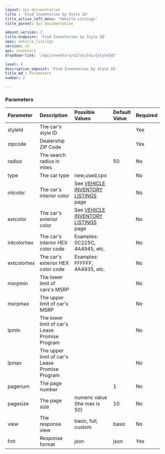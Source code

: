 ```yaml
---
layout: api-documentation
title : 'Find Inventories by Style ID'
title_active_left_menu: 'Vehicle Listings'
title_parent: Api documentation

amount_version: 2
title-endpoint: 'Find Inventories by Style ID'
spec: vehicle_listings
version: v2
api: inventory
dropdown-link: '/api/inventory/v2/styles/{styleId}'

level: 4
description_edpoint: 'Find Inventories by Style ID'
title_md : Parameters
number: 2

---
```



### Parameters

| Parameter     | Description                                       | Possible Values                                                                           | Default Value           | Required                         |
|:--------------|:--------------------------------------------------|:------------------------------------------------------------------------------------------|:------------------------|:---------------------------------|
| styleId       | The car's style ID                                |                                                                                           |                         | Yes                              |
| zipcode       | Dealership ZIP Code                               |                                                                                           |                         | Yes                              |
| radius        | The search radius in miles                        |                                                                                           | 50                      | No                               |
| type          | The car type                                      | new,used,cpo                                                                              |                         | No                               |
| intcolor      | The car's interior color                          | See [VEHICLE INVENTORY LISTINGS](/api-documentation/inventory/vehicle_listings/v2/) page  |                         | No                               |
| extcolor      | The car's exterior color                          | See [VEHICLE INVENTORY LISTINGS](/api-documentation/inventory/vehicle_listings/v2/) page  |                         | No                               |
| intcolorhex   | The car's interior HEX color code                 | Examples: 0C225C, 4A4945, etc.                                                            |                         | No                               |
| extcolorhex   | The car's exterior HEX color code                 | Examples: FFFFFF, 4A4935, etc.                                                            |                         | No                               |
| msrpmin       | The lower limit of cars's MSRP                    |                                                                                           |                         | No                               |
| msrpmax       | The upper limit of car's MSRP                     |                                                                                           |                         | No                               |
| lpmin         | The lower limit of car's Lease Promise Program    |                                                                                           |                         | No                               |
| lpmax         | The upper limit of car's Lease Promise Program    |                                                                                           |                         | No                               |
| pagenum       | The page number                                   |                                                                                           | 1                       | No                               |
| pagesize      | The page size                                     | numeric value (the max is 50)                                                             | 10                      | No                               |
| view          | The response view                                 | basic, full, custom                                                                       | basic                   | No                               |
| fmt           | Response format                                   | json                                                                                      | json                    | Yes                              |